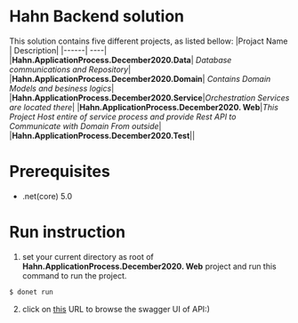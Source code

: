 # Hahn Backend solution
This solution contains five different projects, as listed bellow:
|Projact Name | Description|
|------| ----|
|**Hahn.ApplicationProcess.December2020.Data**| *Database communications and Repository*|
|**Hahn.ApplicationProcess.December2020.Domain**| *Contains Domain Models and besiness logics*|
|**Hahn.ApplicationProcess.December2020.Service**|*Orchestration Services are located there*|
|**Hahn.ApplicationProcess.December2020. Web**|*This Project Host entire of service process and provide Rest API to Communicate with Domain From outside*|
|**Hahn.ApplicationProcess.December2020.Test**||
 
# Prerequisites 
* .net(core) 5.0  

# Run instruction
1. set your current directory as root of **Hahn.ApplicationProcess.December2020. Web** project and run this command to run the project.
```sh
$ donet run 
```
2. click on [this](https://localhost:5001/swagger/index.html) URL to browse the swagger UI of API:)
